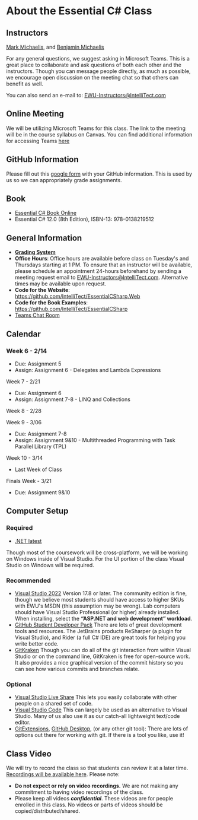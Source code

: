 # About the Essential C# Class

## Instructors

[Mark Michaelis](https://github.com/MarkMichaelis), and [Benjamin Michaelis](https://github.com/BenjaminMichaelis)

For any general questions, we suggest asking in Microsoft Teams. This is a great place to collaborate and ask questions of both each other and the instructors. Though you can message people directly, as much as possible, we encourage open discussion on the meeting chat so that others can benefit as well.

You can also send an e-mail to: EWU-Instructors@IntelliTect.com

## Online Meeting

We will be utilizing Microsoft Teams for this class. The link to the meeting will be in the course syllabus on Canvas. You can find additional information for accessing Teams [here](MicrosoftTeams.md)

## GitHub Information

Please fill out this [google form](https://forms.gle/TODOREPLACE) with your GitHub information. This is used by us so we can appropriately grade assignments.

## Book

* [Essential C# Book Online](https://EssentialCSharp.com)
* Essential C# 12.0 (8th Edition), ISBN-13: 978-0138219512

## General Information

* [**Grading System**](Homework-Grading.md)
* **Office Hours**: Office hours are available before class on Tuesday's and Thursdays starting at 1 PM.  To ensure that an instructor will be available, please schedule an appointment 24-hours beforehand by sending a meeting request email to EWU-Instructors@IntelliTect.com.  Alternative times may be available upon request.
* **Code for the Website**: <https://github.com/IntelliTect/EssentialCSharp.Web>
* **Code for the Book Examples**: <https://github.com/IntelliTect/EssentialCSharp>
* [Teams Chat Room](https://teams.microsoft.com/l/TODOREPLACE)

## Calendar

### Week 6  - 2/14

* Due: Assignment 5
* Assign: Assignment 6 - Delegates and Lambda Expressions

Week 7  - 2/21

* Due: Assignment 6
* Assign: Assignment 7-8 - LINQ and Collections

Week 8  - 2/28

Week 9  - 3/06

* Due: Assignment 7-8
* Assign: Assignment 9&10 - Multithreaded Programming with Task Parallel Library (TPL)

Week 10 - 3/14

* Last Week of Class

Finals Week - 3/21

* Due: Assignment 9&10

## Computer Setup

### Required

* [.NET latest](https://dotnet.microsoft.com/download)

Though most of the coursework will be cross-platform, we will be working on Windows inside of Visual Studio. For the UI portion of the class Visual Studio on Windows will be required.

### Recommended

* [Visual Studio 2022](https://visualstudio.microsoft.com/downloads/)
  Version 17.8 or later. The community edition is fine, though we believe most students should have access to higher SKUs with EWU's MSDN (this assumption may be wrong). Lab computers should have Visual Studio Professional (or higher) already installed. When installing, select the **“ASP.NET and web development” workload**.
* [GitHub Student Developer Pack](https://education.github.com/students)
  There are lots of great development tools and resources. The JetBrains products ReSharper (a plugin for Visual Studio), and Rider (a full C# IDE) are great tools for helping you write better code.
* [GitKraken](https://www.gitkraken.com/invite/bX2Nqsqr)
  Though you can do all of the git interaction from within Visual Studio or on the command line, GitKraken is free for open-source work. It also provides a nice graphical version of the commit history so you can see how various commits and branches relate.

### Optional

* [Visual Studio Live Share](https://visualstudio.microsoft.com/services/live-share/) This lets you easily collaborate with other people on a shared set of code.
* [Visual Studio Code](https://code.visualstudio.com/) This can largely be used as an alternative to Visual Studio. Many of us also use it as our catch-all lightweight text/code editor.
* [GitExtensions](https://gitextensions.github.io/), [GitHub Desktop](https://desktop.github.com/), (or any other git tool): There are lots of options out there for working with git. If there is a tool you like, use it!

## Class Video

We will try to record the class so that students can review it at a later time. [Recordings will be available here](https://intellitectsp.sharepoint.com/:f:/s/TODOREPLACE).
Please note:

* **Do not expect or rely on video recordings.**  We are not making any commitment to having video recordings of the class.
* Please keep all videos ***confidential***. These videos are for people enrolled in this class.  No videos or parts of videos should be copied/distributed/shared.
